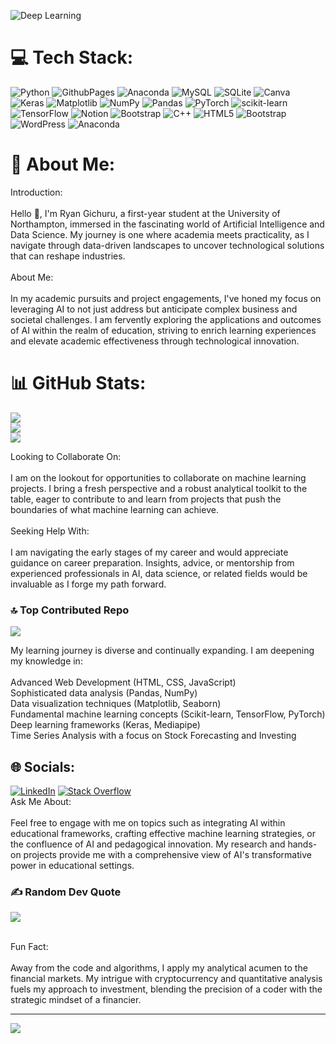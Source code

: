 ![Deep Learning](/https://github.com/ryantigi254/Personal-Website-Portfolio/blob/main/Structure/Assets/deepLearning-ezgif.com-webp-to-gif-converter.gif)
# 💻 Tech Stack:
![Python](https://img.shields.io/badge/python-3670A0?style=plastic&logo=python&logoColor=ffdd54) ![GithubPages](https://img.shields.io/badge/github%20pages-121013?style=plastic&logo=github&logoColor=white) ![Anaconda](https://img.shields.io/badge/Anaconda-%2344A833.svg?style=plastic&logo=anaconda&logoColor=white) ![MySQL](https://img.shields.io/badge/mysql-%2300000f.svg?style=plastic&logo=mysql&logoColor=white) ![SQLite](https://img.shields.io/badge/sqlite-%2307405e.svg?style=plastic&logo=sqlite&logoColor=white) ![Canva](https://img.shields.io/badge/Canva-%2300C4CC.svg?style=plastic&logo=Canva&logoColor=white) ![Keras](https://img.shields.io/badge/Keras-%23D00000.svg?style=plastic&logo=Keras&logoColor=white) ![Matplotlib](https://img.shields.io/badge/Matplotlib-%23ffffff.svg?style=plastic&logo=Matplotlib&logoColor=black) ![NumPy](https://img.shields.io/badge/numpy-%23013243.svg?style=plastic&logo=numpy&logoColor=white) ![Pandas](https://img.shields.io/badge/pandas-%23150458.svg?style=plastic&logo=pandas&logoColor=white) ![PyTorch](https://img.shields.io/badge/PyTorch-%23EE4C2C.svg?style=plastic&logo=PyTorch&logoColor=white) ![scikit-learn](https://img.shields.io/badge/scikit--learn-%23F7931E.svg?style=plastic&logo=scikit-learn&logoColor=white) ![TensorFlow](https://img.shields.io/badge/TensorFlow-%23FF6F00.svg?style=plastic&logo=TensorFlow&logoColor=white) ![Notion](https://img.shields.io/badge/Notion-%23000000.svg?style=plastic&logo=notion&logoColor=white) ![Bootstrap](https://img.shields.io/badge/bootstrap-%238511FA.svg?style=plastic&logo=bootstrap&logoColor=white) ![C++](https://img.shields.io/badge/c++-%2300599C.svg?style=plastic&logo=c%2B%2B&logoColor=white) ![HTML5](https://img.shields.io/badge/html5-%23E34F26.svg?style=plastic&logo=html5&logoColor=white) ![Bootstrap](https://img.shields.io/badge/bootstrap-%238511FA.svg?style=plastic&logo=bootstrap&logoColor=white) ![WordPress](https://img.shields.io/badge/WordPress-%23117AC9.svg?style=plastic&logo=WordPress&logoColor=white) ![Anaconda](https://img.shields.io/badge/Anaconda-%2344A833.svg?style=plastic&logo=anaconda&logoColor=white)

# 💫 About Me:
Introduction:<br><br>Hello 👋, I'm Ryan Gichuru, a first-year student at the University of Northampton, immersed in the fascinating world of Artificial Intelligence and Data Science. My journey is one where academia meets practicality, as I navigate through data-driven landscapes to uncover technological solutions that can reshape industries.<br><br>About Me:<br><br>In my academic pursuits and project engagements, I've honed my focus on leveraging AI to not just address but anticipate complex business and societal challenges. I am fervently exploring the applications and outcomes of AI within the realm of education, striving to enrich learning experiences and elevate academic effectiveness through technological innovation.



# 📊 GitHub Stats:
![](https://github-readme-stats.vercel.app/api?username=ryantigi254&theme=nightowl&hide_border=false&include_all_commits=true&count_private=true)<br/>
![](https://github-readme-streak-stats.herokuapp.com/?user=ryantigi254&theme=nightowl&hide_border=false)<br/>
![](https://github-readme-stats.vercel.app/api/top-langs/?username=ryantigi254&theme=nightowl&hide_border=false&include_all_commits=true&count_private=true&layout=compact)

Looking to Collaborate On:<br><br>I am on the lookout for opportunities to collaborate on machine learning projects. I bring a fresh perspective and a robust analytical toolkit to the table, eager to contribute to and learn from projects that push the boundaries of what machine learning can achieve.<br><br>Seeking Help With:<br><br>I am navigating the early stages of my career and would appreciate guidance on career preparation. Insights, advice, or mentorship from experienced professionals in AI, data science, or related fields would be invaluable as I forge my path forward.

### 🔝 Top Contributed Repo
![](https://github-contributor-stats.vercel.app/api?username=ryantigi254&limit=5&theme=dracula&combine_all_yearly_contributions=true)

My learning journey is diverse and continually expanding. I am deepening my knowledge in:<br><br>Advanced Web Development (HTML, CSS, JavaScript)<br>Sophisticated data analysis (Pandas, NumPy)<br>Data visualization techniques (Matplotlib, Seaborn)<br>Fundamental machine learning concepts (Scikit-learn, TensorFlow, PyTorch)<br>Deep learning frameworks (Keras, Mediapipe)<br>Time Series Analysis with a focus on Stock Forecasting and Investing


## 🌐 Socials:
[![LinkedIn](https://img.shields.io/badge/LinkedIn-%230077B5.svg?logo=linkedin&logoColor=white)](https://linkedin.com/in/https://www.linkedin.com/in/ryan-gichuru-1bba671a8/) [![Stack Overflow](https://img.shields.io/badge/-Stackoverflow-FE7A16?logo=stack-overflow&logoColor=white)](https://stackoverflow.com/users/https://stackoverflow.com/users/23347545/ryan-mutiga) 
<br>Ask Me About:<br><br>Feel free to engage with me on topics such as integrating AI within educational frameworks, crafting effective machine learning strategies, or the confluence of AI and pedagogical innovation. My research and hands-on projects provide me with a comprehensive view of AI's transformative power in educational settings.<br>

### ✍️ Random Dev Quote
![](https://quotes-github-readme.vercel.app/api?type=horizontal&theme=radical)

<br>Fun Fact:<br><br>Away from the code and algorithms, I apply my analytical acumen to the financial markets. My intrigue with cryptocurrency and quantitative analysis fuels my approach to investment, blending the precision of a coder with the strategic mindset of a financier.

---
[![](https://visitcount.itsvg.in/api?id=ryantigi254&icon=0&color=0)](https://visitcount.itsvg.in)

<!-- Proudly created with GPRM ( https://gprm.itsvg.in ) -->

